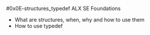 #0x0E-structures_typedef ALX SE Foundations

- What are structures, when, why and how to use them
- How to use typedef
